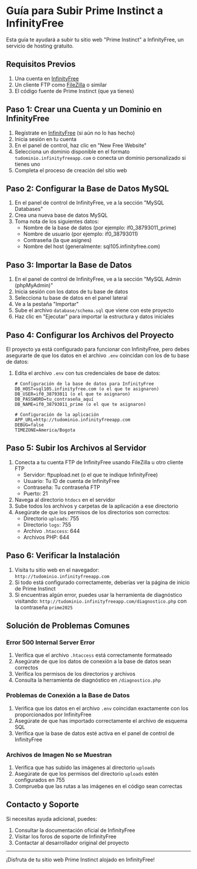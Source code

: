 # Guía para Subir Prime Instinct a InfinityFree

Esta guía te ayudará a subir tu sitio web "Prime Instinct" a InfinityFree, un servicio de hosting gratuito.

## Requisitos Previos

1. Una cuenta en [InfinityFree](https://infinityfree.com/)
2. Un cliente FTP como [FileZilla](https://filezilla-project.org/) o similar
3. El código fuente de Prime Instinct (que ya tienes)

## Paso 1: Crear una Cuenta y un Dominio en InfinityFree

1. Regístrate en [InfinityFree](https://infinityfree.com/) (si aún no lo has hecho)
2. Inicia sesión en tu cuenta
3. En el panel de control, haz clic en "New Free Website"
4. Selecciona un dominio disponible en el formato `tudominio.infinityfreeapp.com` o conecta un dominio personalizado si tienes uno
5. Completa el proceso de creación del sitio web

## Paso 2: Configurar la Base de Datos MySQL

1. En el panel de control de InfinityFree, ve a la sección "MySQL Databases"
2. Crea una nueva base de datos MySQL
3. Toma nota de los siguientes datos:
   - Nombre de la base de datos (por ejemplo: if0_38793011_prime)
   - Nombre de usuario (por ejemplo: if0_38793011)
   - Contraseña (la que asignes)
   - Nombre del host (generalmente: sql105.infinityfree.com)

## Paso 3: Importar la Base de Datos

1. En el panel de control de InfinityFree, ve a la sección "MySQL Admin (phpMyAdmin)"
2. Inicia sesión con los datos de tu base de datos
3. Selecciona tu base de datos en el panel lateral
4. Ve a la pestaña "Importar"
5. Sube el archivo `database/schema.sql` que viene con este proyecto
6. Haz clic en "Ejecutar" para importar la estructura y datos iniciales

## Paso 4: Configurar los Archivos del Proyecto

El proyecto ya está configurado para funcionar con InfinityFree, pero debes asegurarte de que los datos en el archivo `.env` coincidan con los de tu base de datos:

1. Edita el archivo `.env` con tus credenciales de base de datos:
   ```
   # Configuración de la base de datos para InfinityFree
   DB_HOST=sql105.infinityfree.com (o el que te asignaron)
   DB_USER=if0_38793011 (o el que te asignaron)
   DB_PASSWORD=tu_contraseña_aquí
   DB_NAME=if0_38793011_prime (o el que te asignaron)

   # Configuración de la aplicación
   APP_URL=http://tudominio.infinityfreeapp.com
   DEBUG=false
   TIMEZONE=America/Bogota
   ```

## Paso 5: Subir los Archivos al Servidor

1. Conecta a tu cuenta FTP de InfinityFree usando FileZilla u otro cliente FTP
   - Servidor: ftpupload.net (o el que te indique InfinityFree)
   - Usuario: Tu ID de cuenta de InfinityFree
   - Contraseña: Tu contraseña FTP
   - Puerto: 21
2. Navega al directorio `htdocs` en el servidor
3. Sube todos los archivos y carpetas de la aplicación a ese directorio
4. Asegúrate de que los permisos de los directorios son correctos:
   - Directorio `uploads`: 755
   - Directorio `logs`: 755
   - Archivo `.htaccess`: 644
   - Archivos PHP: 644

## Paso 6: Verificar la Instalación

1. Visita tu sitio web en el navegador: `http://tudominio.infinityfreeapp.com`
2. Si todo está configurado correctamente, deberías ver la página de inicio de Prime Instinct
3. Si encuentras algún error, puedes usar la herramienta de diagnóstico visitando:
   `http://tudominio.infinityfreeapp.com/diagnostico.php` con la contraseña `prime2025`

## Solución de Problemas Comunes

### Error 500 Internal Server Error

1. Verifica que el archivo `.htaccess` está correctamente formateado
2. Asegúrate de que los datos de conexión a la base de datos sean correctos
3. Verifica los permisos de los directorios y archivos
4. Consulta la herramienta de diagnóstico en `/diagnostico.php`

### Problemas de Conexión a la Base de Datos

1. Verifica que los datos en el archivo `.env` coincidan exactamente con los proporcionados por InfinityFree
2. Asegúrate de que has importado correctamente el archivo de esquema SQL
3. Verifica que la base de datos esté activa en el panel de control de InfinityFree

### Archivos de Imagen No se Muestran

1. Verifica que has subido las imágenes al directorio `uploads`
2. Asegúrate de que los permisos del directorio `uploads` estén configurados en 755
3. Comprueba que las rutas a las imágenes en el código sean correctas

## Contacto y Soporte

Si necesitas ayuda adicional, puedes:
1. Consultar la documentación oficial de InfinityFree
2. Visitar los foros de soporte de InfinityFree
3. Contactar al desarrollador original del proyecto

---

¡Disfruta de tu sitio web Prime Instinct alojado en InfinityFree!
